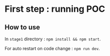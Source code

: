 # First step : running POC

## How to use
In `stage1` directory : `npm install && npm start`.

For auto restart on code change : `npm run dev`.